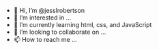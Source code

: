 - 👋 Hi, I’m @jesslrobertson
- 👀 I’m interested in ...
- 🌱 I’m currently learning html, css, and JavaScript
- 💞️ I’m looking to collaborate on ...
- 📫 How to reach me ...

<!---
jesslrobertson/jesslrobertson is a ✨ special ✨ repository because its `README.md` (this file) appears on your GitHub profile.
You can click the Preview link to take a look at your changes.
--->
